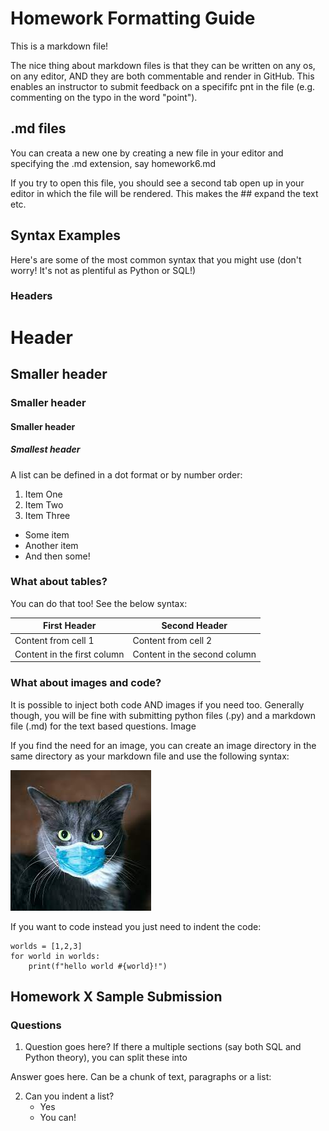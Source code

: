# Homework Formatting Guide

This is a markdown file!

The nice thing about markdown files is that they can be written
on any os, on any editor, AND they are both commentable and render in GitHub.
This enables an instructor to submit feedback on a specififc pnt in the file (e.g. commenting on the typo in the word "point").

## .md files

You can creata a new one by creating a new file in your editor
and specifying the .md extension, say homework6.md

If you try to open this file, you should see a second tab open up in your editor
in which the file will be rendered. This makes the ## expand the text etc.

## Syntax Examples

Here's are some of the most common syntax that
you might use (don't worry! It's not as plentiful as Python or SQL!)

### Headers

# Header
## Smaller header
### Smaller header
#### Smaller header
##### Smallest header

A list can be defined in a dot format or by number order:
1. Item One
2. Item Two
3. Item Three

- Some item
- Another item
- And then some!

### What about tables?

You can do that too! See the below syntax:

First Header | Second Header
------------ | -------------
Content from cell 1 | Content from cell 2
Content in the first column | Content in the second column

### What about images and code?

It is possible to inject both code AND images if you need too. Generally though, you will be fine with submitting python files (.py) and a markdown file (.md) for the text based questions.
Image

If you find the need for an image, you can create an image directory in the same directory as your markdown file and use the following syntax:

![A cat](images/cat.jpg "Cat")

If you want to code instead you just need to indent the code:

    worlds = [1,2,3]
    for world in worlds:
        print(f"hello world #{world}!")

## Homework X Sample Submission

### Questions

1. Question goes here? If there a multiple sections (say both SQL and Python theory),
you can split these into 

Answer goes here. Can be a chunk of text, paragraphs or a list:

2. Can you indent a list?
   - Yes
   - You can!